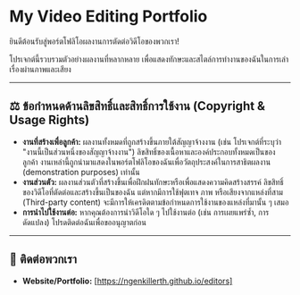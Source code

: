 # My Video Editing Portfolio

ยินดีต้อนรับสู่พอร์ตโฟลิโอผลงานการตัดต่อวิดีโอของพวกเรา! 

โปรเจกต์นี้รวบรวมตัวอย่างผลงานที่หลากหลาย เพื่อแสดงทักษะและสไตล์การทำงานของฉันในการเล่าเรื่องผ่านภาพและเสียง

---

## ⚖️ ข้อกำหนดด้านลิขสิทธิ์และสิทธิ์การใช้งาน (Copyright & Usage Rights)

* **งานที่สร้างเพื่อลูกค้า:** ผลงานทั้งหมดที่ถูกสร้างขึ้นภายใต้สัญญาจ้างงาน (เช่น โปรเจกต์ที่ระบุว่า "งานนี้เป็นส่วนหนึ่งของสัญญาจ้างงาน") ลิขสิทธิ์ของเนื้อหาและองค์ประกอบทั้งหมดเป็นของลูกค้า งานเหล่านี้ถูกนำมาแสดงในพอร์ตโฟลิโอของฉันเพื่อวัตถุประสงค์ในการสาธิตผลงาน (demonstration purposes) เท่านั้น
* **งานส่วนตัว:** ผลงานส่วนตัวที่สร้างขึ้นเพื่อฝึกฝนทักษะหรือเพื่อแสดงความคิดสร้างสรรค์ ลิขสิทธิ์ของวิดีโอที่ตัดต่อและสร้างขึ้นเป็นของฉัน แต่หากมีการใช้ฟุตเทจ ภาพ หรือเสียงจากแหล่งที่สาม (Third-party content) จะมีการให้เครดิตตามข้อกำหนดการใช้งานของแหล่งที่มานั้น ๆ เสมอ
* **การนำไปใช้งานต่อ:** หากคุณต้องการนำวิดีโอใด ๆ ไปใช้งานต่อ (เช่น การเผยแพร่ซ้ำ, การดัดแปลง) โปรดติดต่อฉันเพื่อขออนุญาตก่อน

---

## 🤝 ติดต่อพวกเรา

- **Website/Portfolio:** [https://ngenkillerth.github.io/editors]
